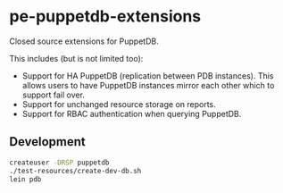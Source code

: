 # pe-puppetdb-extensions

Closed source extensions for PuppetDB.

This includes (but is not limited too):
- Support for HA PuppetDB (replication between PDB instances). This allows users
  to have PuppetDB instances mirror each other which to support fail over.
- Support for unchanged resource storage on reports.
- Support for RBAC authentication when querying PuppetDB.

## Development

```sh
createuser -DRSP puppetdb
./test-resources/create-dev-db.sh
lein pdb
```
